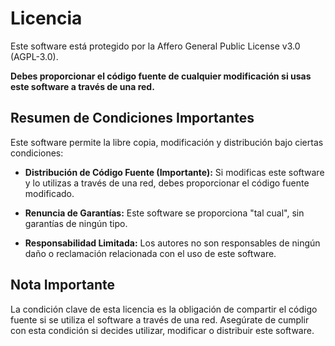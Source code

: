 # Licencia

Este software está protegido por la Affero General Public License v3.0 (AGPL-3.0).

**Debes proporcionar el código fuente de cualquier modificación si usas este software a través de una red.**

## Resumen de Condiciones Importantes

Este software permite la libre copia, modificación y distribución bajo ciertas condiciones:

- **Distribución de Código Fuente (Importante):** Si modificas este software y lo utilizas a través de una red, debes proporcionar el código fuente modificado.

- **Renuncia de Garantías:** Este software se proporciona "tal cual", sin garantías de ningún tipo.

- **Responsabilidad Limitada:** Los autores no son responsables de ningún daño o reclamación relacionada con el uso de este software.

## Nota Importante

La condición clave de esta licencia es la obligación de compartir el código fuente si se utiliza el software a través de una red. Asegúrate de cumplir con esta condición si decides utilizar, modificar o distribuir este software.
